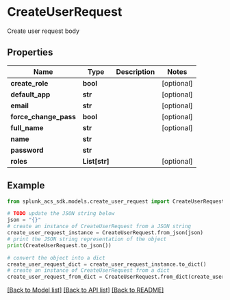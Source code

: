 # CreateUserRequest

Create user request body

## Properties

Name | Type | Description | Notes
------------ | ------------- | ------------- | -------------
**create_role** | **bool** |  | [optional] 
**default_app** | **str** |  | [optional] 
**email** | **str** |  | [optional] 
**force_change_pass** | **bool** |  | [optional] 
**full_name** | **str** |  | [optional] 
**name** | **str** |  | 
**password** | **str** |  | 
**roles** | **List[str]** |  | [optional] 

## Example

```python
from splunk_acs_sdk.models.create_user_request import CreateUserRequest

# TODO update the JSON string below
json = "{}"
# create an instance of CreateUserRequest from a JSON string
create_user_request_instance = CreateUserRequest.from_json(json)
# print the JSON string representation of the object
print(CreateUserRequest.to_json())

# convert the object into a dict
create_user_request_dict = create_user_request_instance.to_dict()
# create an instance of CreateUserRequest from a dict
create_user_request_from_dict = CreateUserRequest.from_dict(create_user_request_dict)
```
[[Back to Model list]](../README.md#documentation-for-models) [[Back to API list]](../README.md#documentation-for-api-endpoints) [[Back to README]](../README.md)


